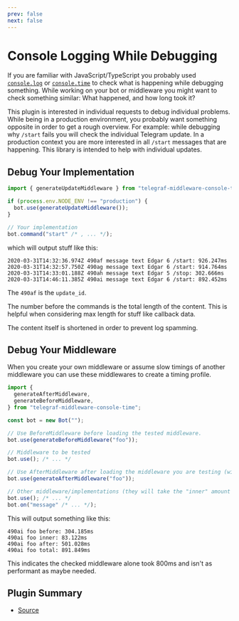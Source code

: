 ```yaml
---
prev: false
next: false
---
```


# Console Logging While Debugging

If you are familiar with JavaScript/TypeScript you probably used [`console.log`](https://developer.mozilla.org/en-US/docs/Web/API/Console/log) or [`console.time`](https://developer.mozilla.org/en-US/docs/Web/API/Console/time) to check what is happening while debugging something.
While working on your bot or middleware you might want to check something similar: What happened, and how long took it?

This plugin is interested in individual requests to debug individual problems.
While being in a production environment, you probably want something opposite in order to get a rough overview.
For example: while debugging why `/start` fails you will check the individual Telegram update.
In a production context you are more interested in all `/start` messages that are happening.
This library is intended to help with individual updates.

## Debug Your Implementation

```ts
import { generateUpdateMiddleware } from "telegraf-middleware-console-time";

if (process.env.NODE_ENV !== "production") {
  bot.use(generateUpdateMiddleware());
}

// Your implementation
bot.command("start" /* , ... */);
```

which will output stuff like this:

```text
2020-03-31T14:32:36.974Z 490af message text Edgar 6 /start: 926.247ms
2020-03-31T14:32:57.750Z 490ag message text Edgar 6 /start: 914.764ms
2020-03-31T14:33:01.188Z 490ah message text Edgar 5 /stop: 302.666ms
2020-03-31T14:46:11.385Z 490ai message text Edgar 6 /start: 892.452ms
```

The `490af` is the `update_id`.

The number before the commands is the total length of the content.
This is helpful when considering max length for stuff like callback data.

The content itself is shortened in order to prevent log spamming.

## Debug Your Middleware

When you create your own middleware or assume slow timings of another middleware you can use these middlewares to create a timing profile.

```ts
import {
  generateAfterMiddleware,
  generateBeforeMiddleware,
} from "telegraf-middleware-console-time";

const bot = new Bot("");

// Use BeforeMiddleware before loading the tested middleware.
bot.use(generateBeforeMiddleware("foo"));

// Middleware to be tested
bot.use(); /* ... */

// Use AfterMiddleware after loading the middleware you are testing (with the same label).
bot.use(generateAfterMiddleware("foo"));

// Other middleware/implementations (they will take the "inner" amount of time when used).
bot.use(); /* ... */
bot.on("message" /* ... */);
```

This will output something like this:

```text
490ai foo before: 304.185ms
490ai foo inner: 83.122ms
490ai foo after: 501.028ms
490ai foo total: 891.849ms
```

This indicates the checked middleware alone took 800ms and isn't as performant as maybe needed.

## Plugin Summary

- [Source](https://github.com/EdJoPaTo/telegraf-middleware-console-time)

